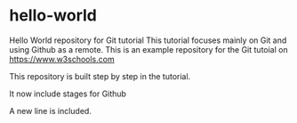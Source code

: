 # hello-world
Hello World repository for Git tutorial
This tutorial focuses mainly on Git and using Github as a remote.
This is an example repository for the Git tutoial on https://www.w3schools.com

This repository is built step by step in the tutorial.

It now include stages for Github

A new line is included.